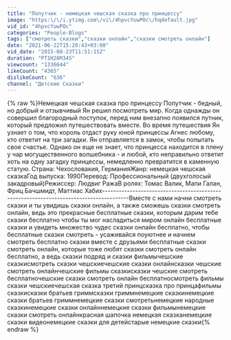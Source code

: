 ```yaml
---
title: "Попутчик - немецкая чешская сказка про принцессу"
image: "https:\/\/i.ytimg.com\/vi\/4hpvcYuwPOc\/hqdefault.jpg"
vid_id: "4hpvcYuwPOc"
categories: "People-Blogs"
tags: ["смотреть сказки","сказки онлайн","сказки смотреть онлайн"]
date: "2021-06-22T15:20:43+03:00"
vid_date: "2015-08-23T11:51:15Z"
duration: "PT1H28M34S"
viewcount: "1336644"
likeCount: "4365"
dislikeCount: "636"
channel: "Детские Сказки"
---
```

{% raw %}Немецкая чешская сказка про принцессу Попутчик - бедный, но добрый и отзывчивый Ян решил посмотреть мир. Когда однажды он совершил благородный поступок, перед ним внезапно появился путник, который предложил путешествовать вместе. Во время путешествия Ян узнает о том, что король отдаст руку юной принцессы Агнес любому, кто ответит на три загадки. Ян отправляется в замок, чтобы попытать свое счастье. Однако он еще не знает, что принцесса находится в плену у чар могущественного волшебника - и любой, кто неправильно ответит хоть на одну загадку принцессы, немедленно превратится в каменную статую. Страна: Чехословакия, ГерманияЖанр: немецкая чешская сказкаГод выпуска: 1990Перевод: Профессиональный (двухголосый закадровый)Режиссер: Людвиг РажаВ ролях: Томас Валик, Мапи Галан, Фриц Бачшмидт, Маттиас Хабих---------------------------------------------------------------------------------------Вместе с нами начни смотреть сказки и ты увидишь сказки онлайн, а также сможешь сказки смотреть онлайн, ведь это прекрасные бесплатные сказки, которым дарим тебе сказки бесплатно чтобы ты мог насладиться миром онлайн бесплатные сказки и увидеть множество чудес сказки онлайн бесплатно, чтобы бесплатные сказки смотреть - усаживайся поуютнее и начнем  смотреть бесплатно сказки вместе с друзьями бесплатные сказки смотреть онлайн, которые тоже любят сказки смотреть онлайн бесплатно, а ведь сказки подряд и сказки фильмычешские сказкисмотреть сказки чешскиечешские сказки онлайнсказки чешские смотреть онлайнчешские фильмы сказкисказки чешские смотреть бесплатночешские сказки смотреть онлайн бесплатносмотреть фильмы сказки чешскиечешская сказка третий принцсказка про принцафильмы сказкисказки братьев гриммсказки гриммнемецкие сказкинемецкие сказки братьев гриммнемецкие сказки смотретьнемецкие народные сказкинемецкие сказки онлайннемецкие сказки фильмынемецкие сказки смотреть онлайнкрасная шапочка немецкая сказканемецкие сказки видеонемецкие сказки для детейстарые немецкие сказки{% endraw %}
